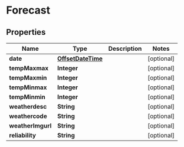 
# Forecast

## Properties
Name | Type | Description | Notes
------------ | ------------- | ------------- | -------------
**date** | [**OffsetDateTime**](OffsetDateTime.md) |  |  [optional]
**tempMaxmax** | **Integer** |  |  [optional]
**tempMaxmin** | **Integer** |  |  [optional]
**tempMinmax** | **Integer** |  |  [optional]
**tempMinmin** | **Integer** |  |  [optional]
**weatherdesc** | **String** |  |  [optional]
**weathercode** | **String** |  |  [optional]
**weatherImgurl** | **String** |  |  [optional]
**reliability** | **String** |  |  [optional]




